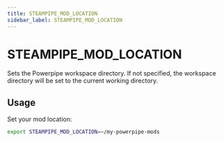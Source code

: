 ```yaml
---
title: STEAMPIPE_MOD_LOCATION
sidebar_label: STEAMPIPE_MOD_LOCATION
---
```



# STEAMPIPE_MOD_LOCATION
Sets the Powerpipe workspace directory. If not specified, the workspace directory will be set to the current working directory.


## Usage 
Set your mod location:
```bash
export STEAMPIPE_MOD_LOCATION=~/my-powerpipe-mods
```
